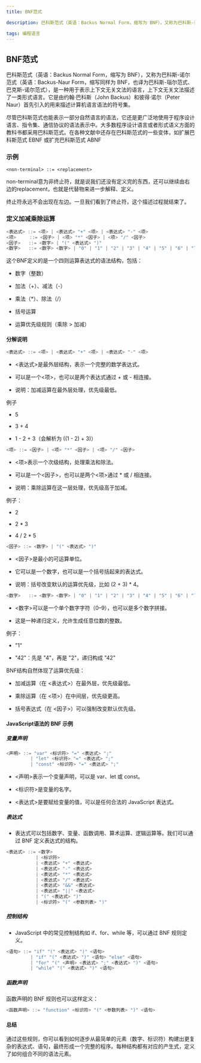 ```yaml
---
title: BNF范式

description: 巴科斯范式（英语：Backus Normal Form，缩写为 BNF），又称为巴科斯-诺尔范式（英语：Backus-Naur Form，缩写同样为 BNF，也译为巴科斯-瑙尔范式、巴克斯-诺尔范式）

tags: 编程语言
---
```


## BNF范式
巴科斯范式（英语：Backus Normal Form，缩写为 BNF），又称为巴科斯-诺尔范式（英语：Backus-Naur Form，缩写同样为 BNF，也译为巴科斯-瑙尔范式、巴克斯-诺尔范式），是一种用于表示上下文无关文法的语言，上下文无关文法描述了一类形式语言。它是由约翰·巴科斯（John Backus）和彼得·诺尔（Peter Naur）首先引入的用来描述计算机语言语法的符号集。

<!-- more -->
尽管巴科斯范式也能表示一部分自然语言的语法，它还是更广泛地使用于程序设计语言、指令集、通信协议的语法表示中。大多数程序设计语言或者形式语义方面的教科书都采用巴科斯范式。在各种文献中还存在巴科斯范式的一些变体，如扩展巴科斯范式 EBNF 或扩充巴科斯范式 ABNF
### 示例

``` 
<non-terminal> ::= <replacement>
```

non-terminal意为非终止符，就是说我们还没有定义完的东西，还可以继续由右边的replacement，也就是代替物来进一步解释、定义。

终止符永远不会出现在左边。一旦我们看到了终止符，这个描述过程就结束了。

### 定义加减乘除运算

``` go
<表达式> ::= <项> | <表达式> "+" <项> | <表达式> "-" <项>
<项>     ::= <因子> | <项> "*" <因子> | <项> "/" <因子>
<因子>   ::= <数字> | "(" <表达式> ")"
<数字>   ::= <数字> <数字> | "0" | "1" | "2" | "3" | "4" | "5" | "6" | "7" | "8" | "9"
```

这个BNF定义的是一个四则运算表达式的语法结构，包括：

- 数字（整数）

- 加法（+）、减法（-）

- 乘法（*）、除法（/）

- 括号运算

- 运算优先级规则（乘除 > 加减）

#### 分解说明
``` go
<表达式> ::= <项> | <表达式> "+" <项> | <表达式> "-" <项>
```

- <表达式>是最外层结构，表示一个完整的数学表达式。

- 可以是一个<项>，也可以是两个表达式通过 + 或 - 相连接。

- 说明：加减运算在最外层处理，优先级最低。

例子
- 5

- 3 + 4

- 1 - 2 + 3（会解析为 ((1 - 2) + 3)）

``` go
<项> ::= <因子> | <项> "*" <因子> | <项> "/" <因子>

```

- <项>表示一个次级结构，处理乘法和除法。

- 可以是一个<因子>，也可以是两个<项>通过 * 或 / 相连接。

- 说明：乘除运算在这一层处理，优先级高于加减。


例子：

- 2

- 2 * 3

- 4 / 2 * 5

``` go
<因子> ::= <数字> | "(" <表达式> ")"
```
- <因子>是最小的可运算单位。

- 它可以是一个数字，也可以是一个括号括起来的表达式。

- 说明：括号改变默认的运算优先级，比如 (2 + 3) * 4。

``` go
<数字>   ::= <数字> <数字> | "0" | "1" | "2" | "3" | "4" | "5" | "6" | "7" | "8" | "9"
```

- <数字>可以是一个单个数字字符（0–9），也可以是多个数字拼接。

- 这是一种递归定义，允许生成任意位数的整数。

例子：

- "1"

- "42"：先是 "4"，再是 "2"，递归构成 "42"

BNF结构自然体现了运算优先级：

- 加减运算（在 <表达式>）在最外层，优先级最低。

- 乘除运算（在 <项>）在中间层，优先级更高。

- 括号表达式（在 <因子>）可以强制改变默认优先级。

#### JavaScript语法的 BNF 示例

##### 变量声明

``` go
<声明> ::= "var" <标识符> "=" <表达式> ";"
         | "let" <标识符> "=" <表达式> ";"
         | "const" <标识符> "=" <表达式> ";"

```

- <声明>表示一个变量声明，可以是 var、let 或 const。

- <标识符>是变量的名字。

- <表达式>是要赋给变量的值，可以是任何合法的 JavaScript 表达式。

##### 表达式
- 表达式可以包括数字、变量、函数调用、算术运算、逻辑运算等。我们可以通过 BNF 定义表达式的结构。


``` go
<表达式> ::= <数字>
           | <标识符>
           | <表达式> "+" <表达式>
           | <表达式> "-" <表达式>
           | <表达式> "*" <表达式>
           | <表达式> "/" <表达式>
           | <表达式> "&&" <表达式>
           | <表达式> "||" <表达式>
           | "(" <表达式> ")"
           | <标识符> "(" <参数列表> ")"

```

#####  控制结构
- JavaScript 中的常见控制结构如 if、for、while 等，可以通过 BNF 规则定义。

``` go
<语句> ::= "if" "(" <表达式> ")" <语句>
         | "if" "(" <表达式> ")" <语句> "else" <语句>
         | "for" "(" <声明> <表达式> ";" <表达式> ")" <语句>
         | "while" "(" <表达式> ")" <语句>

```

##### 函数声明
函数声明的 BNF 规则也可以这样定义：

``` go
<函数声明> ::= "function" <标识符> "(" <参数列表> ")" <语句>

```

#### 总结

通过这些规则，你可以看到如何逐步从最简单的元素（数字、标识符）构建出更复杂的表达式、语句，最终形成一个完整的程序。每种结构都有对应的产生式，定义了如何组合不同的语法元素。
